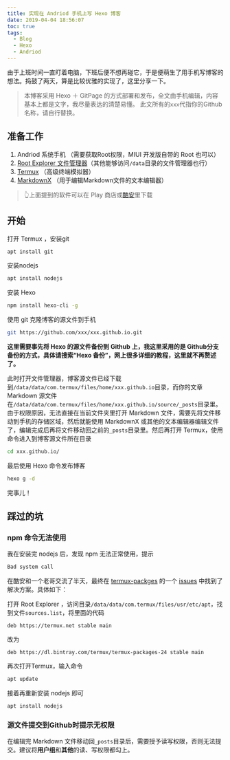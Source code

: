 ```yaml
---
title: 实现在 Andriod 手机上写 Hexo 博客
date: 2019-04-04 18:56:07
toc: true
tags: 
  - Blog
  - Hexo
  - Andriod
---
```


由于上班时间一直盯着电脑，下班后便不想再碰它，于是便萌生了用手机写博客的想法。捣鼓了两天，算是比较优雅的实现了，这里分享一下。

> 本博客采用 Hexo ＋ GitPage 的方式部署和发布，全文由手机编辑，内容基本上都是文字，我尽量表达的清楚易懂。
> 此文所有的`xxx`代指你的Github名称，请自行替换。

<!--more-->

## 准备工作

1. Andriod 系统手机 （需要获取Root权限，MIUI 开发版自带的 Root 也可以）
2. [Root Explorer 文件管理器](https://www.coolapk.com/apk/com.speedsoftware.rootexplorer)（其他能够访问`/data`目录的文件管理器也行）
3. [Termux](https://www.coolapk.com/apk/com.termux) （高级终端模拟器）
4. [MarkdownX](https://www.coolapk.com/apk/com.ryeeeeee.markdownx) （用于编辑Markdown文件的文本编辑器）

> 👆上面提到的软件可以在 Play 商店或[酷安](http://www.coolapk.com)里下载

## 开始

打开 Termux ，安装git

```bash
apt install git
```

安装nodejs

```bash
apt install nodejs
```

安装 Hexo

```bash
npm install hexo-cli -g
```

使用 git 克隆博客的源文件到手机

```bash
git https://github.com/xxx/xxx.github.io.git
```

**这里需要事先将 Hexo 的源文件备份到 Github 上，我这里采用的是 Github分支备份的方式，具体请搜索“Hexo 备份”，网上很多详细的教程，这里就不再赘述了。**

此时打开文件管理器，博客源文件已经下载到`/data/data/com.termux/files/home/xxx.github.io`目录，而你的文章 Markdown 源文件在`/data/data/com.termux/files/home/xxx.github.io/source/_posts`目录里。由于权限原因，无法直接在当前文件夹里打开 Markdown 文件，需要先将文件移动到手机的存储区域，然后就能使用 MarkdownX 或其他的文本编辑器编辑文件了，编辑完成后再将文件移动回之前的`_posts`目录里。然后再打开 Termux，使用命令进入到博客源文件所在目录

```bash
cd xxx.github.io/
```

最后使用 Hexo 命令发布博客

```bash
hexo g -d
```

完事儿！

## 踩过的坑

### npm 命令无法使用

我在安装完 nodejs 后，发现 npm 无法正常使用，提示

```bash
Bad system call
```

在酷安和一个老哥交流了半天，最终在 [termux-packges](https://github.com/termux/termux-packages) 的一个 [issues](https://github.com/termux/termux-packages/issues/3608) 中找到了解决方案。具体如下：

打开 Root Explorer ，访问目录`/data/data/com.termux/files/usr/etc/apt`，找到文件`sources.list`，将里面的代码

```text
deb https://termux.net stable main
```

改为

```text
deb https://dl.bintray.com/termux/termux-packages-24 stable main
```

再次打开Termux，输入命令

```bash
apt update
```

接着再重新安装 nodejs 即可

```bash
apt install nodejs
```

### 源文件提交到Github时提示无权限

在编辑完 Markdown 文件移动回`_posts`目录后，需要授予读写权限，否则无法提交。建议将**用户组**和**其他**的读、写权限都勾上。